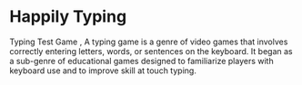 # Happily Typing
Typing Test Game , 
A typing game is a genre of video games that involves correctly entering letters, words, or sentences on the keyboard. It began as a sub-genre of educational games designed to familiarize players with keyboard use and to improve skill at touch typing.
